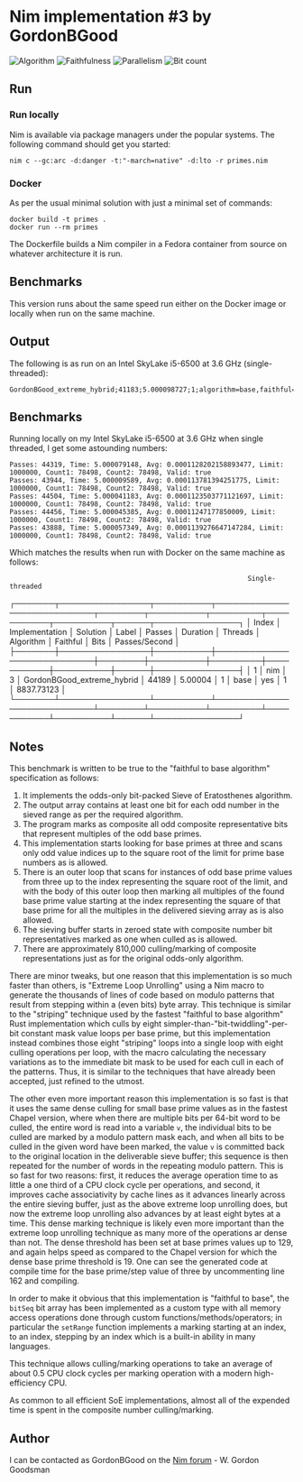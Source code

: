 # Nim implementation #3 by GordonBGood

![Algorithm](https://img.shields.io/badge/Algorithm-base-green)
![Faithfulness](https://img.shields.io/badge/Faithful-yes-green)
![Parallelism](https://img.shields.io/badge/Parallel-no-green)
![Bit count](https://img.shields.io/badge/Bits-1-green)

## Run

### Run locally

Nim is available via package managers under the popular systems. The following command should get you started:

```
nim c --gc:arc -d:danger -t:"-march=native" -d:lto -r primes.nim
```

### Docker

As per the usual minimal solution with just a minimal set of commands:

```
docker build -t primes .
docker run --rm primes
```

The Dockerfile builds a Nim compiler in a Fedora container from source on whatever architecture it is run.

## Benchmarks

This version runs about the same speed run either on the Docker image or locally when run on the same machine.

## Output

The following is as run on an Intel SkyLake i5-6500 at 3.6 GHz (single-threaded):
```
GordonBGood_extreme_hybrid;41183;5.000098727;1;algorithm=base,faithful=yes,bits=1
```

## Benchmarks

Running locally on my Intel SkyLake i5-6500 at 3.6 GHz when single threaded, I get some astounding numbers:

```
Passes: 44319, Time: 5.000079148, Avg: 0.0001128202158893477, Limit: 1000000, Count1: 78498, Count2: 78498, Valid: true
Passes: 43944, Time: 5.000009589, Avg: 0.000113781394251775, Limit: 1000000, Count1: 78498, Count2: 78498, Valid: true
Passes: 44504, Time: 5.000041183, Avg: 0.0001123503771121697, Limit: 1000000, Count1: 78498, Count2: 78498, Valid: true
Passes: 44456, Time: 5.000045385, Avg: 0.00011247177850009, Limit: 1000000, Count1: 78498, Count2: 78498, Valid: true
Passes: 43888, Time: 5.000057349, Avg: 0.0001139276647147284, Limit: 1000000, Count1: 78498, Count2: 78498, Valid: true
```
Which matches the results when run with Docker on the same machine as follows:

                                                               Single-threaded                                                                
┌───────┬────────────────┬──────────┬────────────────────────────┬────────┬──────────┬─────────┬───────────┬──────────┬──────┬───────────────┐
│ Index │ Implementation │ Solution │ Label                      │ Passes │ Duration │ Threads │ Algorithm │ Faithful │ Bits │ Passes/Second │
├───────┼────────────────┼──────────┼────────────────────────────┼────────┼──────────┼─────────┼───────────┼──────────┼──────┼───────────────┤
│   1   │ nim            │ 3        │ GordonBGood_extreme_hybrid │ 44189  │ 5.00004  │    1    │   base    │   yes    │ 1    │  8837.73123   │
└───────┴────────────────┴──────────┴────────────────────────────┴────────┴──────────┴─────────┴───────────┴──────────┴──────┴───────────────┘


## Notes

This benchmark is written to be true to the "faithful to base algorithm" specification as follows:

1. It implements the odds-only bit-packed Sieve of Eratosthenes algorithm.
2. The output array contains at least one bit for each odd number in the sieved range as per the required algorithm.
3. The program marks as composite all odd composite representative bits that represent multiples of the odd base primes.
4. This implementation starts looking for base primes at three and scans only odd value indices up to the square root of the limit for prime base numbers as is allowed.
5. There is an outer loop that scans for instances of odd base prime values from three up to the index representing the square root of the limit, and with the body of this outer loop then marking all multiples of the found base prime value starting at the index representing the square of that base prime for all the multiples in the delivered sieving array as is also allowed.
6. The sieving buffer starts in zeroed state with composite number bit representatives marked as one when culled as is allowed.
7. There are approximately 810,000 culling/marking of composite representations just as for the original odds-only algorithm.

There are minor tweaks, but one reason that this implementation is so much faster than others, is "Extreme Loop Unrolling" using a Nim macro to generate the thousands of lines of code based on modulo patterns that result from stepping within a (even bits) byte array.  This technique is similar to the "striping" technique used by the fastest "faithful to base algorithm" Rust implementation which culls by eight simpler-than-"bit-twiddling"-per-bit constant mask value loops per base prime, but this implementation instead combines those eight "striping" loops into a single loop with eight culling operations per loop, with the macro calculating the necessary variations as to the immediate bit mask to be used for each cull in each of the patterns.  Thus, it is similar to the techniques that have already been accepted, just refined to the utmost.

The other even more important reason this implementation is so fast is that it uses the same dense culling for small base prime values as in the fastest Chapel version, where when there are multiple bits per 64-bit word to be culled, the entire word is read into a variable `v`, the individual bits to be culled are marked by a modulo pattern mask each, and when all bits to be culled in the given word have been marked, the value `v` is committed back to the original location in the deliverable sieve buffer; this sequence is then repeated for the number of words in the repeating modulo pattern.  This is so fast for two reasons:  first, it reduces the average operation time to as little a one third of a CPU clock cycle per operations, and second, it improves cache associativity by cache lines as it advances linearly across the entire sieving buffer, just as the above extreme loop unrolling does, but now the extreme loop unrolling also advances by at least eight bytes at a time.  This dense marking technique is likely even more important than the extreme loop unrolling technique as many more of the operations ar dense than not.  The dense threshold has been set at base primes values up to 129, and again helps speed as compared to the Chapel version for which the dense base prime threshold is 19.  One can see the generated code at compile time for the base prime/step value of three by uncommenting line 162 and compiling.

In order to make it obvious that this implementation is "faithful to base", the `bitSeq`  bit array has been implemented as a custom type with all memory access operations done through custom functions/methods/operators; in particular the `setRange` function implements a marking starting at an index, to an index, stepping by an index which is a built-in ability in many languages.

This technique allows culling/marking operations to take an average of about 0.5 CPU clock cycles per marking operation with a modern high-efficiency CPU.

As common to all efficient SoE implementations, almost all of the expended time is spent in the composite number culling/marking.

## Author

I can be contacted as GordonBGood on the [Nim forum](https://forum.nim-lang.org/) - W. Gordon Goodsman
